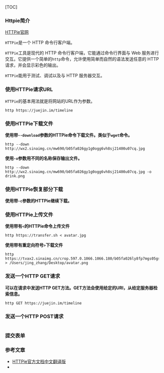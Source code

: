 [TOC]

### Httpie简介

[HTTPie官网](https://github.com/jakubroztocil/httpie#usage)

`HTTPie`是一个 HTTP 命令行客户端。

`HTTPie`工具是现代的 HTTP 命令行客户端，它能通过命令行界面与 Web 服务进行交互。它提供一个简单的`http`命令，允许使用简单而自然的语法发送任意的 HTTP 请求，并会显示彩色的输出。

`HTTPie`能用于测试、调试以及与 HTTP 服务器交互。

### 使用HTTPie请求URL

`HTTPie`的基本用法就是将网站的URL作为参数。

```
http https://juejin.im/timeline
```

### 使用HTTPie下载文件

**使用带`--download`参数的HTTPie命令下载文件。类似于`wget`命令。**

```
http --down http://wx2.sinaimg.cn/mw690/b05fa026gy1g0ogg6vh8sj21400u07cq.jpg
```

**使用`-o`参数用不同的名称保存输出文件。**

```
http --down http://wx2.sinaimg.cn/mw690/b05fa026gy1g0ogg6vh8sj21400u07cq.jpg -o drink.png
```

### 使用HTTPie恢复部分下载

**使用带`-c`参数的HTTPie继续下载。**

### 使用HTTPie上传文件

**使用带有`<`的HTTPie命令上传文件**

```
http https://transfer.sh < avatar.jpg
```

**使用带有重定向符号`>`下载文件**

```
http https://tvax2.sinaimg.cn/crop.597.0.1066.1066.180/b05fa026ly8fp7mgs05gsj21hc0u0gty.jpg > /Users/jing_zhang/Desktop/avatar.png
```

### 发送一个HTTP GET请求

**可以在请求中发送HTTP GET方法。GET方法会使用给定的URI，从给定服务器检索信息。**

```
http GET https://juejin.im/timeline
```

### 发送一个HTTP POST请求

```

```

### 提交表单

### 参考文章

- [HTTPie官方文档中文翻译版](https://keelii.com/2018/09/03/HTTPie/)
- []()


